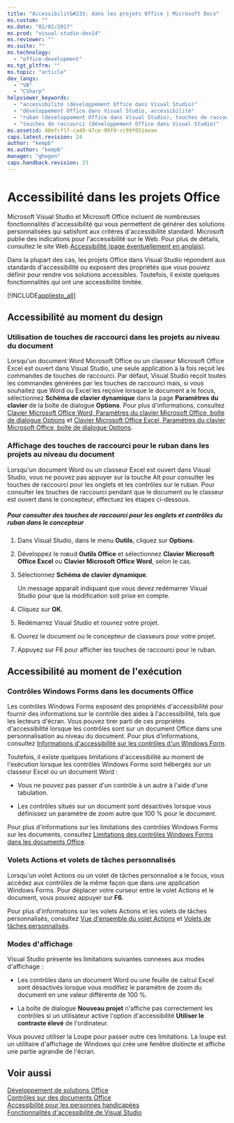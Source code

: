 ```yaml
---
title: "Accessibilit&#233; dans les projets Office | Microsoft Docs"
ms.custom: ""
ms.date: "02/02/2017"
ms.prod: "visual-studio-dev14"
ms.reviewer: ""
ms.suite: ""
ms.technology: 
  - "office-development"
ms.tgt_pltfrm: ""
ms.topic: "article"
dev_langs: 
  - "VB"
  - "CSharp"
helpviewer_keywords: 
  - "accessibilité (développement Office dans Visual Studio)"
  - "développement Office dans Visual Studio, accessibilité"
  - "ruban (développement Office dans Visual Studio), touches de raccourci"
  - "touches de raccourci (développement Office dans Visual Studio)"
ms.assetid: 48efcf1f-ca49-47ce-99f0-cc99f051aeae
caps.latest.revision: 24
author: "kempb"
ms.author: "kempb"
manager: "ghogen"
caps.handback.revision: 23
---
```

# Accessibilit&#233; dans les projets Office
  Microsoft Visual Studio et Microsoft Office incluent de nombreuses fonctionnalités d'accessibilité qui vous permettent de générer des solutions personnalisées qui satisfont aux critères d'accessibilité standard.  Microsoft publie des indications pour l'accessibilité sur le Web.  Pour plus de détails, consultez le site Web [Accessibilité \(page éventuellement en anglais\)](http://go.microsoft.com/fwlink/?LinkID=37113).  
  
 Dans la plupart des cas, les projets Office dans Visual Studio répondent aux standards d'accessibilité ou exposent des propriétés que vous pouvez définir pour rendre vos solutions accessibles.  Toutefois, il existe quelques fonctionnalités qui ont une accessibilité limitée.  
  
 [!INCLUDE[appliesto_all](../vsto/includes/appliesto-all-md.md)]  
  
## Accessibilité au moment du design  
  
### Utilisation de touches de raccourci dans les projets au niveau du document  
 Lorsqu'un document Word Microsoft Office ou un classeur Microsoft Office Excel est ouvert dans Visual Studio, une seule application à la fois reçoit les commandes de touches de raccourci.  Par défaut, Visual Studio reçoit toutes les commandes générées par les touches de raccourci mais, si vous souhaitez que Word ou Excel les reçoive lorsque le document a le focus, sélectionnez **Schéma de clavier dynamique** dans la page **Paramètres du clavier** de la boîte de dialogue **Options**.  Pour plus d'informations, consultez [Clavier Microsoft Office Word, Paramètres du clavier Microsoft Office, boîte de dialogue Options](../vsto/microsoft-office-word-keyboard-microsoft-office-keyboard-settings-options-dialog-box.md) et [Clavier Microsoft Office Excel, Paramètres du clavier Microsoft Office, boîte de dialogue Options](../vsto/microsoft-office-excel-keyboard-microsoft-office-keyboard-settings-options-dialog-box.md).  
  
### Affichage des touches de raccourci pour le ruban dans les projets au niveau du document  
 Lorsqu'un document Word ou un classeur Excel est ouvert dans Visual Studio, vous ne pouvez pas appuyer sur la touche Alt pour consulter les touches de raccourci pour les onglets et les contrôles sur le ruban.  Pour consulter les touches de raccourci pendant que le document ou le classeur est ouvert dans le concepteur, effectuez les étapes ci\-dessous.  
  
##### Pour consulter des touches de raccourci pour les onglets et contrôles du ruban dans le concepteur  
  
1.  Dans Visual Studio, dans le menu **Outils**, cliquez sur **Options**.  
  
2.  Développez le nœud **Outils Office** et sélectionnez **Clavier Microsoft Office Excel** ou **Clavier Microsoft Office Word**, selon le cas.  
  
3.  Sélectionnez **Schéma de clavier dynamique**.  
  
     Un message apparaît indiquant que vous devez redémarrer Visual Studio pour que la modification soit prise en compte.  
  
4.  Cliquez sur **OK**.  
  
5.  Redémarrez Visual Studio et rouvrez votre projet.  
  
6.  Ouvrez le document ou le concepteur de classeurs pour votre projet.  
  
7.  Appuyez sur F6 pour afficher les touches de raccourci pour le ruban.  
  
## Accessibilité au moment de l'exécution  
  
### Contrôles Windows Forms dans les documents Office  
 Les contrôles Windows Forms exposent des propriétés d'accessibilité pour fournir des informations sur le contrôle des aides à l'accessibilité, tels que les lecteurs d'écran.  Vous pouvez tirer parti de ces propriétés d'accessibilité lorsque les contrôles sont sur un document Office dans une personnalisation au niveau du document.  Pour plus d’informations, consultez [Informations d'accessibilité sur les contrôles d'un Windows Form](http://msdn.microsoft.com/library/887dee6f-5059-4d57-957d-7c6fcd4acb10).  
  
 Toutefois, il existe quelques limitations d'accessibilité au moment de l'exécution lorsque les contrôles Windows Forms sont hébergés sur un classeur Excel ou un document Word :  
  
-   Vous ne pouvez pas passer d'un contrôle à un autre à l'aide d'une tabulation.  
  
-   Les contrôles situés sur un document sont désactivés lorsque vous définissez un paramètre de zoom autre que 100 % pour le document.  
  
 Pour plus d'informations sur les limitations des contrôles Windows Forms sur les documents, consultez [Limitations des contrôles Windows Forms dans les documents Office](../vsto/limitations-of-windows-forms-controls-on-office-documents.md).  
  
### Volets Actions et volets de tâches personnalisés  
 Lorsqu'un volet Actions ou un volet de tâches personnalisé a le focus, vous accédez aux contrôles de la même façon que dans une application Windows Forms.  Pour déplacer votre curseur entre le volet Actions et le document, vous pouvez appuyer sur **F6**.  
  
 Pour plus d'informations sur les volets Actions et les volets de tâches personnalisés, consultez [Vue d'ensemble du volet Actions](../vsto/actions-pane-overview.md) et [Volets de tâches personnalisés](../vsto/custom-task-panes.md).  
  
### Modes d'affichage  
 Visual Studio présente les limitations suivantes connexes aux modes d'affichage :  
  
-   Les contrôles dans un document Word ou une feuille de calcul Excel sont désactivés lorsque vous modifiez le paramètre de zoom du document en une valeur différente de 100 %.  
  
-   La boîte de dialogue **Nouveau projet** n'affiche pas correctement les contrôles si un utilisateur active l'option d'accessibilité **Utiliser le contraste élevé** de l'ordinateur.  
  
 Vous pouvez utiliser la Loupe pour passer outre ces limitations.  La loupe est un utilitaire d'affichage de Windows qui crée une fenêtre distincte et affiche une partie agrandie de l'écran.  
  
## Voir aussi  
 [Développement de solutions Office](../vsto/developing-office-solutions.md)   
 [Contrôles sur des documents Office](../vsto/controls-on-office-documents.md)   
 [Accessibilité pour les personnes handicapées](../ide/reference/accessibility-for-people-with-disabilities.md)   
 [Fonctionnalités d'accessibilité de Visual Studio](../ide/reference/accessibility-features-of-visual-studio.md)  
  
  